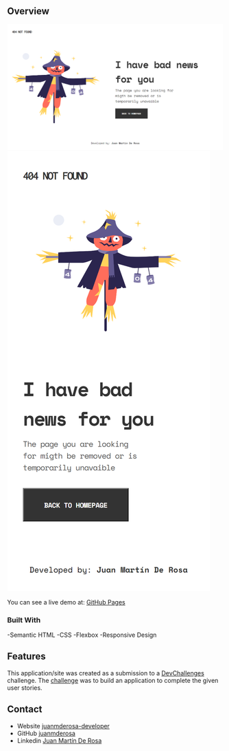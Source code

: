 
## Overview

![screenshot Desktop](Screenshot.png )
![screenshot Mobile](ScreenshotMobile.png )


You can see a live demo at:
[GitHub Pages](https://juanmderosa.github.io/404-notfound/)


### Built With

<!-- This section should list any major frameworks that you built your project using. Here are a few examples.-->

  -Semantic HTML
  -CSS
  -Flexbox
  -Responsive Design

## Features

<!-- List the features of your application or follow the template. Don't share the figma file here :) -->

This application/site was created as a submission to a [DevChallenges](https://devchallenges.io/challenges) challenge. The [challenge](https://devchallenges.io/challenges/wBunSb7FPrIepJZAg0sY) was to build an application to complete the given user stories.


## Contact

- Website [juanmderosa-developer](https://juanmderosa-developer.com/)
- GitHub [juanmderosa](https://github.com/juanmderosa/)
- Linkedin [Juan Martín De Rosa](https://www.linkedin.com/in/juanmderosa/)
